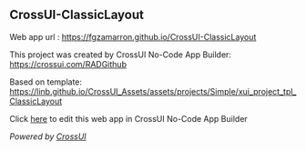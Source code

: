 ## CrossUI-ClassicLayout
Web app url : https://fgzamarron.github.io/CrossUI-ClassicLayout

This project was created by CrossUI No-Code App Builder: https://crossui.com/RADGithub

Based on template: https://linb.github.io/CrossUI_Assets/assets/projects/Simple/xui_project_tpl_ClassicLayout

Click [here](https://crossui.com/RADGithub/#!from=github&owner=fgzamarron&repo=CrossUI-ClassicLayout) to edit this web app in CrossUI No-Code App Builder

<i>Powered by [CrossUI](https://crossui.com)</i>
